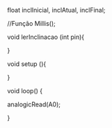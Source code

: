 
float inclInicial, inclAtual, inclFinal;

//Função Millis();

void lerInclinacao (int pin){

}


void setup (){


}



void loop() {


analogicRead(A0);




}
